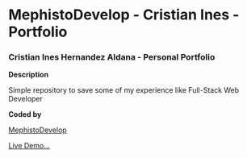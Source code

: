 # MephistoDevelop - Cristian Ines - Portfolio

### Cristian Ines Hernandez Aldana - Personal Portfolio

**Description**

Simple repository to save some of my experience like Full-Stack Web Developer

**Coded by**

[MephistoDevelop](https://www.github.com/mephistodevelop)

[Live Demo...](https://mephistodevelop.firebaseapp.com)
